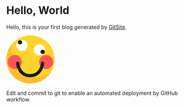 # Hello, World

Hello, this is your first blog generated by [GitSite](https://gitsite.org).

![silly](emoji-silly.png)

Edit and commit to git to enable an automated deployment by GitHub workflow.
